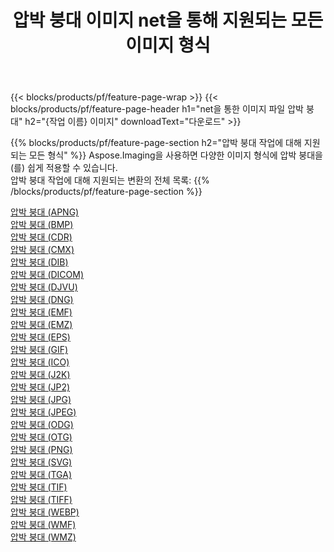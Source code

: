﻿---
title: 압박 붕대 이미지 net을 통해 지원되는 모든 이미지 형식 
weight: 3920
url: /ko/net/compress 
lang: ko
langdirlevel: 2
locales: zh-hans,ja,it,ru,de,es,fr,nl,id,lt,pl,pt,vi,tr,ko,zh-hant,ar,hi,th,sv,cs,uk,he
description: Aspose.Imaging을 사용하면 net을 통해 쉽게 압박 붕대 이미지를 만들 수 있습니다.
---

{{< blocks/products/pf/feature-page-wrap >}}
{{< blocks/products/pf/feature-page-header h1="net을 통한 이미지 파일 압박 붕대" h2="{작업 이름} 이미지" downloadText="다운로드" >}}


{{% blocks/products/pf/feature-page-section  h2="압박 붕대 작업에 대해 지원되는 모든 형식" %}}
Aspose.Imaging을 사용하면 다양한 이미지 형식에 압박 붕대을(를) 쉽게 적용할 수 있습니다.
<br/>
압박 붕대 작업에 대해 지원되는 변환의 전체 목록:
{{% /blocks/products/pf/feature-page-section %}}
<div class="container-fluid productfamilypage bg-gray">
    <div class="convertypes bg-gray agp-content section">
        <div class="container">
		<div class="row other-converters">
		    <div class='col-md-2 other-converter remove-lp remove-rp'><a href="/imaging/ko/net/compress/apng" >압박 붕대 (APNG)</a></div><div class='col-md-2 other-converter remove-lp remove-rp'><a href="/imaging/ko/net/compress/bmp" >압박 붕대 (BMP)</a></div><div class='col-md-2 other-converter remove-lp remove-rp'><a href="/imaging/ko/net/compress/cdr" >압박 붕대 (CDR)</a></div><div class='col-md-2 other-converter remove-lp remove-rp'><a href="/imaging/ko/net/compress/cmx" >압박 붕대 (CMX)</a></div><div class='col-md-2 other-converter remove-lp remove-rp'><a href="/imaging/ko/net/compress/dib" >압박 붕대 (DIB)</a></div><div class='col-md-2 other-converter remove-lp remove-rp'><a href="/imaging/ko/net/compress/dicom" >압박 붕대 (DICOM)</a></div><div class='col-md-2 other-converter remove-lp remove-rp'><a href="/imaging/ko/net/compress/djvu" >압박 붕대 (DJVU)</a></div><div class='col-md-2 other-converter remove-lp remove-rp'><a href="/imaging/ko/net/compress/dng" >압박 붕대 (DNG)</a></div><div class='col-md-2 other-converter remove-lp remove-rp'><a href="/imaging/ko/net/compress/emf" >압박 붕대 (EMF)</a></div><div class='col-md-2 other-converter remove-lp remove-rp'><a href="/imaging/ko/net/compress/emz" >압박 붕대 (EMZ)</a></div><div class='col-md-2 other-converter remove-lp remove-rp'><a href="/imaging/ko/net/compress/eps" >압박 붕대 (EPS)</a></div><div class='col-md-2 other-converter remove-lp remove-rp'><a href="/imaging/ko/net/compress/gif" >압박 붕대 (GIF)</a></div><div class='col-md-2 other-converter remove-lp remove-rp'><a href="/imaging/ko/net/compress/ico" >압박 붕대 (ICO)</a></div><div class='col-md-2 other-converter remove-lp remove-rp'><a href="/imaging/ko/net/compress/j2k" >압박 붕대 (J2K)</a></div><div class='col-md-2 other-converter remove-lp remove-rp'><a href="/imaging/ko/net/compress/jp2" >압박 붕대 (JP2)</a></div><div class='col-md-2 other-converter remove-lp remove-rp'><a href="/imaging/ko/net/compress/jpg" >압박 붕대 (JPG)</a></div><div class='col-md-2 other-converter remove-lp remove-rp'><a href="/imaging/ko/net/compress/jpeg" >압박 붕대 (JPEG)</a></div><div class='col-md-2 other-converter remove-lp remove-rp'><a href="/imaging/ko/net/compress/odg" >압박 붕대 (ODG)</a></div><div class='col-md-2 other-converter remove-lp remove-rp'><a href="/imaging/ko/net/compress/otg" >압박 붕대 (OTG)</a></div><div class='col-md-2 other-converter remove-lp remove-rp'><a href="/imaging/ko/net/compress/png" >압박 붕대 (PNG)</a></div><div class='col-md-2 other-converter remove-lp remove-rp'><a href="/imaging/ko/net/compress/svg" >압박 붕대 (SVG)</a></div><div class='col-md-2 other-converter remove-lp remove-rp'><a href="/imaging/ko/net/compress/tga" >압박 붕대 (TGA)</a></div><div class='col-md-2 other-converter remove-lp remove-rp'><a href="/imaging/ko/net/compress/tif" >압박 붕대 (TIF)</a></div><div class='col-md-2 other-converter remove-lp remove-rp'><a href="/imaging/ko/net/compress/tiff" >압박 붕대 (TIFF)</a></div><div class='col-md-2 other-converter remove-lp remove-rp'><a href="/imaging/ko/net/compress/webp" >압박 붕대 (WEBP)</a></div><div class='col-md-2 other-converter remove-lp remove-rp'><a href="/imaging/ko/net/compress/wmf" >압박 붕대 (WMF)</a></div><div class='col-md-2 other-converter remove-lp remove-rp'><a href="/imaging/ko/net/compress/wmz" >압박 붕대 (WMZ)</a></div>
                </div>
        </div>
    </div>
</div>
<br/>
